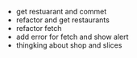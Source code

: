 - get restuarant and commet
- refactor and get restaurants
- refactor fetch
- add error for fetch and show alert
- thingking about shop and slices
